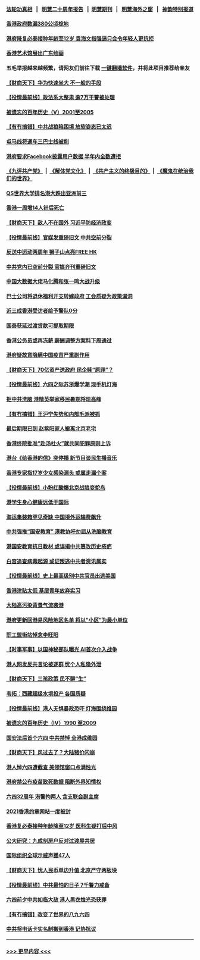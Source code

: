 #### [法轮功真相](https://github.com/gfw-breaker/truth/blob/master/README.md?t=0) &nbsp;&nbsp;|&nbsp;&nbsp; [明慧二十周年报告](https://github.com/gfw-breaker/mh-reports/blob/master/README.md?t=0) &nbsp;&nbsp;|&nbsp;&nbsp;[明慧期刊](https://github.com/gfw-breaker/mh-qikan) &nbsp;&nbsp;|&nbsp;&nbsp; [明慧海外之窗](https://github.com/gfw-breaker/mh-news/blob/master/README.md?t=0) &nbsp;&nbsp;|&nbsp;&nbsp; [神韵特别报道](https://github.com/gfw-breaker/mh-news/blob/master/shenyun.md?t=0)
#### [香港政府数漏380公顷棕地](../pages/nsc415/n13014144.md?t=06111651) 
#### [港府降复必泰接种年龄至12岁 袁海文指强逼只会令年轻人更抗拒](../pages/nsc415/n13014125.md?t=06111651) 
#### [香港艺术馆展出广东绘画](../pages/nsc415/n13014107.md?t=06111651) 
#### 五毛举报越来越频繁，请网友们前往下载 [一键翻墙软件](https://github.com/gfw-breaker/ssr-accounts)，并将此项目推荐给亲友
#### [【财商天下】华为快速坐大 不一般的手段](../pages/nsc415/n13013227.md?t=06111651) 
#### [【役情最前线】政法系大整肃 逾7万干警被处理](../pages/nsc415/n13013694.md?t=06111651) 
#### [被遗忘的百年历史（V）2001至2005](../pages/nsc415/n13001609.md?t=06111651) 
#### [【有冇搞错】中共战狼陷困境 放软姿态已太迟](../pages/nsc415/n13012276.md?t=06111651) 
#### [屯马线将通车三巴士线被削](../pages/nsc415/n13011448.md?t=06111651) 
#### [港府要求Facebook披露用户数据 半年内全数遭拒](../pages/nsc415/n13011454.md?t=06111651) 
#### [《九评共产党》](https://github.com/begood0513/9ping.md/blob/master/README.md) &nbsp;|&nbsp; [《解体党文化》](../../../../jtdwh.md/blob/master/README.md)  &nbsp;|&nbsp; [《共产主义的终极目的》](../../../../gczydzjmd.md/blob/master/README.md) &nbsp;|&nbsp; [《魔鬼在统治我们的世界》](../../../../mgztzwmdsj.md/blob/master/README.md) 
#### [QS世界大学排名港大跌出亚洲前三](../pages/nsc415/n13011438.md?t=06111651) 
#### [香港一周增14人针后死亡](../pages/nsc415/n13011420.md?t=06111651) 
#### [【财商天下】敌人不在国外 习近平防经济政变](../pages/nsc415/n13010793.md?t=06111651) 
#### [【役情最前线】官媒发重磅旧文 中共空前分裂](../pages/nsc415/n13010841.md?t=06111651) 
#### [反送中运动两周年 狮子山点亮FREE HK](../pages/nsc415/n13010961.md?t=06111651) 
#### [中共党内已空前分裂 官媒齐刊重磅旧文](../pages/nsc415/n13009978.md?t=06111651) 
#### [中国大数据大佬马化腾和张一鸣大战升级](../pages/nsc415/n13008825.md?t=06111651) 
#### [巴士公司将退休福利开支转嫁政府 工会质疑为政策漏洞](../pages/nsc415/n13008840.md?t=06111651) 
#### [近三成香港受访者给予警队0分](../pages/nsc415/n13008830.md?t=06111651) 
#### [国泰获延过渡贷款可提取期限](../pages/nsc415/n13008813.md?t=06111651) 
#### [香港公务员或再冻薪 薪酬调整方案料下周通过](../pages/nsc415/n13008786.md?t=06111651) 
#### [港府疑故意隐瞒中国疫苗严重副作用](../pages/nsc415/n13008741.md?t=06111651) 
#### [【财商天下】70亿资产送政府 民企赎“原罪”？](../pages/nsc415/n13008102.md?t=06111651) 
#### [【役情最前线】六四之际苏浙爆学潮 现手机灯海](../pages/nsc415/n13008513.md?t=06111651) 
#### [拒中共洗脑 港精英举家移民暑期将现高峰](../pages/nsc415/n13008457.md?t=06111651) 
#### [【有冇搞错】王沪宁失势和内部毛派被抓](../pages/nsc415/n13007238.md?t=06111651) 
#### [最后期限已到 赵紫阳家人搬离北京老宅](../pages/nsc415/n13006628.md?t=06111651) 
#### [香港终院批准“赴汤杜火”就共同犯罪原则上诉](../pages/nsc415/n13006282.md?t=06111651) 
#### [港台《给香港的信》突停播 新节目谈民生播音乐](../pages/nsc415/n13006205.md?t=06111651) 
#### [香港专家指17岁少女感染源头 或属走漏个案](../pages/nsc415/n13006178.md?t=06111651) 
#### [【役情最前线】小粉红酸爆北京战狼变鸵鸟](../pages/nsc415/n13006161.md?t=06111651) 
#### [港学生身心健康远低于国际](../pages/nsc415/n13006114.md?t=06111651) 
#### [海运集装箱罕见奇缺 中国境外运输费飙升](../pages/nsc415/n13006100.md?t=06111651) 
#### [中共强推“国安教育” 港教协吁勿屈从洗脑教育](../pages/nsc415/n13005795.md?t=06111651) 
#### [港国安教育抗日教材 或误揭中共篡改历史疮疤](../pages/nsc415/n13005761.md?t=06111651) 
#### [白宫追查病毒起源 或证叛逃中共者资讯属实](../pages/nsc415/n13004996.md?t=06111651) 
#### [【役情最前线】史上最高级别中共官员出逃美国](../pages/nsc415/n13003975.md?t=06111651) 
#### [香港津贴太低 基层青年放弃实习](../pages/nsc415/n13003909.md?t=06111651) 
#### [大陆高污染背景气流袭港](../pages/nsc415/n13003901.md?t=06111651) 
#### [港府更新回港易风险地区名单 将以“小区”为最小单位](../pages/nsc415/n13003803.md?t=06111651) 
#### [职工盟街站悼念李旺阳](../pages/nsc415/n13003758.md?t=06111651) 
#### [【时事军事】以国神秘部队曝光 AI首次介入战争](../pages/nsc415/n13001442.md?t=06111651) 
#### [港人网发反共言论被逐群 忧个人私隐外泄](../pages/nsc415/n13002087.md?t=06111651) 
#### [【财商天下】三孩政策 民不聊“生”](../pages/nsc415/n13001488.md?t=06111651) 
#### [韦拓：西藏超级水坝投产 各国质疑](../pages/nsc415/n13000773.md?t=06111651) 
#### [【役情最前线】港人无惧暴政恐吓 灯海围绕维园](../pages/nsc415/n13000235.md?t=06111651) 
#### [被遗忘的百年历史（IV）1990 至2009](../pages/nsc415/n12992021.md?t=06111651) 
#### [国安法后首个六四 中共禁悼 全港成维园](../pages/nsc415/n13000045.md?t=06111651) 
#### [【财商天下】风过去了？大陆猪价闪崩](../pages/nsc415/n12999710.md?t=06111651) 
#### [港人悼六四遭截查 美领馆窗口点满烛光](../pages/nsc415/n12999534.md?t=06111651) 
#### [港府禁公布疫苗致死数据 阻断外界知情权](../pages/nsc415/n12999518.md?t=06111651) 
#### [六四32周年 港警拘两人 含支联会副主席](../pages/nsc415/n12998011.md?t=06111651) 
#### [2021香港约章网站一度被封](../pages/nsc415/n12997706.md?t=06111651) 
#### [香港复必泰接种年龄降至12岁 医科生疑打后中风](../pages/nsc415/n12997642.md?t=06111651) 
#### [公大研究：九成㓥房户反对过渡屋共居](../pages/nsc415/n12997596.md?t=06111651) 
#### [国际组织全球示威声援47人](../pages/nsc415/n12997576.md?t=06111651) 
#### [【财商天下】忧人民币单边升值 北京严守两板块](../pages/nsc415/n12996372.md?t=06111651) 
#### [【役情最前线】中共最怕的日子 7千警力戒备](../pages/nsc415/n12997095.md?t=06111651) 
#### [六四前夕中共如临大敌 港人黑衣烛光恐获罪](../pages/nsc415/n12997001.md?t=06111651) 
#### [【有冇搞错】改变了世界的八九六四](../pages/nsc415/n12995659.md?t=06111651) 
#### [中共将电话卡实名制搬到香港 记协抗议](../pages/nsc415/n12995997.md?t=06111651) 

----
#### [ >>> 更早内容 <<< ](../indexes/nsc415-earlier.md)

